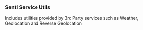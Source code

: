 ### Senti Service Utils

Includes utilities provided by 3rd Party services such as Weather, Geolocation and Reverse Geolocation
